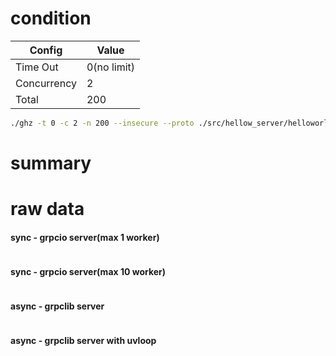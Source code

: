 # condition
| Config      | Value       |
|-------------|-------------|
| Time Out    | 0(no limit) |
| Concurrency | 2           |
| Total       | 200         |
```bash
./ghz -t 0 -c 2 -n 200 --insecure --proto ./src/hellow_server/helloworld.proto --call helloworld.Greeter.SayHello -d '{"name":"sinsky"}' 0.0.0.0:50051
```

# summary


# raw data

#### sync - grpcio server(max 1 worker)
```bash

```
#### sync - grpcio server(max 10 worker)
```bash

```
#### async - grpclib server
```bash


```
#### async - grpclib server with uvloop 
```bash

```
